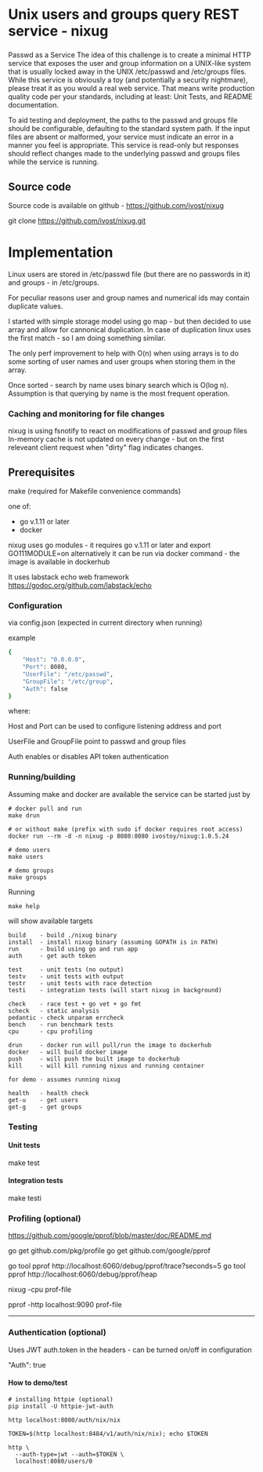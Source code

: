 # Unix users and groups query REST service - nixug
###


Passwd as a Service
The idea of this challenge is to create a minimal HTTP service 
that exposes the user and group information on 
a UNIX-like system that is usually locked away in the UNIX /etc/passwd and /etc/groups files.
While this service is obviously a toy (and potentially a security nightmare), 
please treat it as you would a real web service. 
That means write production quality code per your standards, 
including at least: Unit Tests, and README documentation. 

To aid testing and deployment, the paths to the passwd and groups file 
should be configurable, defaulting to the standard system path. 
If the input files are absent or malformed, your service must indicate 
an error in a manner you feel is appropriate.
This service is read-only but responses should reflect changes made to 
the underlying passwd and groups files while the service is running. 


## Source code

Source code is available on github - https://github.com/ivost/nixug

git clone https://github.com/ivost/nixug.git

# Implementation

Linux users are stored in /etc/passwd file (but there are no passwords in it)
and groups - in /etc/groups.

For peculiar reasons user and group names and numerical ids may contain duplicate values.

I started with simple storage model using go map - but then decided to use array and 
allow for cannonical duplication.
In case of duplication linux uses the first match - so I am doing something similar.

The only perf improvement to help with O(n) when using arrays is to do some sorting of user names and user groups when storing them in the array.

Once sorted - search by name uses binary search which is O(log n).
Assumption is that querying by name is the most frequent operation.

### Caching and monitoring for file changes

nixug is using fsnotify to react on modifications of passwd and group files
In-memory cache is not updated on every change - but on the first releveant client request when "dirty" flag indicates changes.
 

## Prerequisites

make (required for Makefile convenience commands)

one of: 
* go v.1.11 or later
* docker

nixug uses go modules - it requires go v.1.11 or later and export GO111MODULE=on
alternatively it can be run via docker command - the image is available in dockerhub

It uses labstack echo web framework  https://godoc.org/github.com/labstack/echo


### Configuration

via config.json (expected in current directory when running)

example 

```bash
{
    "Host": "0.0.0.0",
    "Port": 8080,
    "UserFile": "/etc/passwd",
    "GroupFile": "/etc/group",
    "Auth": false
}

```
where:

Host and Port can be used to configure listening address and port

UserFile and GroupFile point to passwd and group files

Auth enables or disables API token authentication

### Running/building

Assuming make and docker are available the service can be started just by

```
# docker pull and run
make drun

# or without make (prefix with sudo if docker requires root access)
docker run --rm -d -n nixug -p 8080:8080 ivostoy/nixug:1.0.5.24

# demo users
make users

# demo groups
make groups

```

Running 
```
make help
```
will show available targets

```
build    - build ./nixug binary
install  - install nixug binary (assuming GOPATH is in PATH)
run      - build using go and run app 
auth     - get auth token

test     - unit tests (no output)
testv    - unit tests with output
testr    - unit tests with race detection
testi    - integration tests (will start nixug in background)

check    - race test + go vet + go fmt
scheck   - static analysis
pedantic - check unparam errcheck
bench    - run benchmark tests
cpu      - cpu profiling

drun     - docker run will pull/run the image to dockerhub
docker   - will build docker image
push     - will push the built image to dockerhub
kill     - will kill running nixus and running container

for demo - assumes running nixug

health   - health check
get-u    - get users 
get-g    - get groups
```

### Testing

#### Unit tests

make test

#### Integration tests

make testi

### Profiling (optional)

https://github.com/google/pprof/blob/master/doc/README.md

go get github.com/pkg/profile
go get github.com/google/pprof

go tool pprof http://localhost:6060/debug/pprof/trace?seconds=5
go tool pprof http://localhost:6060/debug/pprof/heap

nixug -cpu prof-file

pprof -http localhost:9090 prof-file

----

### Authentication (optional)

Uses JWT auth.token in the headers - can be turned on/off in configuration

 "Auth": true

#### How to demo/test

```
# installing httpie (optional)
pip install -U httpie-jwt-auth

http localhost:8080/auth/nix/nix

TOKEN=$(http localhost:8484/v1/auth/nix/nix); echo $TOKEN

http \
  --auth-type=jwt --auth=$TOKEN \
  localhost:8080/users/0

```
